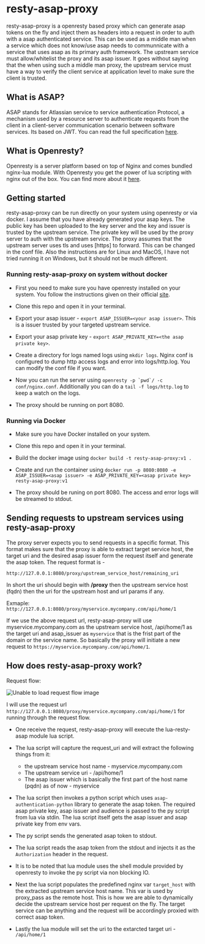 # resty-asap-proxy

resty-asap-proxy is a openresty based proxy which can generate asap tokens on the fly and inject them as headers into a request in order to
auth with a asap authenticated service. This can be used as a middle man when a service which does not know/use asap needs to communnicate with
a service that uses asap as its primary auth framework. The upstream service must allow/whitelist the proxy and its asap issuer.
It goes without saying that the when using such a middle man proxy, the upstream service must have a way to verify the client service at application
level to make sure the client is trusted.

## What is ASAP?

ASAP stands for Atlassian service to service authentication Protocol, a mechanism used by a resource server to authenticate requests from the
client in a client-server communication scenario between software services. Its based on JWT. You can read the full specification <a href="https://s2sauth.bitbucket.io/spec/">here</a>.

## What is Openresty?

Openresty is a server platform based on top of Nginx and comes bundled nginx-lua module. With Openresty you get the power of lua scripting with
nginx out of the box. You can find more about it <a href="https://openresty.org/en/">here</a>.

## Getting started

resty-asap-proxy can be run directly on your system using openresty or via docker. I assume that you have already generated your asap keys. The public
key has been uploaded to the key server and the key and issuer is trusted by the upstream service. The private key will be used by the proxy
server to auth with the upstream service. The proxy assumes that the upstream server uses tls and uses [https] to forward. This can be changed in
the conf file.
Also the instructions are for Linux and MacOS, I have not tried running it on Windows, but it should
not be much different.

### Running resty-asap-proxy on system without docker

- First you need to make sure you have openresty installed on your system. You follow the instructions given on their official <a href="https://openresty.org/en/">site</a>.

- Clone this repo and open it in your terminal.

- Export your asap issuer - ```export ASAP_ISSUER=<your asap issuer>```. This is a issuer trusted by your targeted upstream service.
- Export your asap private key - ```export ASAP_PRIVATE_KEY=<the asap private key>```.

- Create a directory for logs named logs using ```mkdir logs```. Nginx conf is configured to dump http access logs and error into logs/http.log.
  You can modify the conf file if you want.
  
- Now you can run the server using ```openresty -p `pwd`/ -c conf/nginx.conf```. Additionally you can do a ```tail -f logs/http.log``` to keep
  a watch on the logs.
  
- The proxy should be running on port 8080.

### Running via Docker

- Make sure you have Docker installed on your system.

- Clone this repo and open it in your terminal.

- Build the docker image using ```docker build -t resty-asap-proxy:v1 .```

- Create and run the container using ```docker run -p 8080:8080 -e ASAP_ISSUER=<asap issuer> -e ASAP_PRIVATE_KEY=<asap private key> resty-asap-proxy:v1```

- The proxy should be runing on port 8080. The access and error logs will be streamed to stdout.

## Sending requests to upstream services using resty-asap-proxy

The proxy server expects you to send requests in a specific format. This format makes sure that the proxy is able to extract target service host, the
target uri and the desired asap issuer form the request itself and generate the asap token.
The request format is -

```http://127.0.0.1:8080/proxy/upstream_service_host/remaining_uri```

In short the uri should begin with **/proxy** then the upstream service host (fqdn) then the uri for the upstream host and url params if any.

Exmaple:
```http://127.0.0.1:8080/proxy/myservice.mycompany.com/api/home/1```

If we use the above request url, resty-asap-proxy will use myservice.mycompany.com as the upstream service host, /api/home/1 as the target uri and
asap_issuer as ```myservice``` that is the frist part of the domain or the service name. So basically the proxy will initiate a new request to
```https://myservice.mycompany.com/api/home/1```.

## How does resty-asap-proxy work?

Request flow:

![Unable to load request flow image](resources/resty-asap.jpg?raw=true "Request flow")

I will use the request url ```http://127.0.0.1:8080/proxy/myservice.mycompany.com/api/home/1``` for running through the request flow.

- One receive the request, resty-asap-proxy will execute the lua-resty-asap module lua script.

- The lua script will capture the request_uri and will extract the following things from it:
    - the upstream service host name - myservice.mycompany.com
    - The upstream service uri - /api/home/1
    - The asap issuer which is basically the first part of the host name (pqdn) as of now - myservice

- The lua script then invokes a python script which uses ```asap-authentication-python``` library to generate the asap token. The required asap private
  key, asap issuer and audience is passed to the py script from lua via stdin. The lua script itself gets the asap issuer and asap private key from env
  vars.
 
- The py script sends the generated asap token to stdout.

- The lua script reads the asap token from the stdout and injects it as the ```Authorization``` header in the request.

- It is to be noted that lua module uses the shell module provided by openresty to invoke the py script via non blocking IO.

- Next the lua script populates the predefined nginx var ```target_host``` with the extracted upstream service host name. This var is used by
  proxy_pass as the remote host. This is how we are able to dynamically decide the upstream service host per request on the fly. The target
  service can be anything and the request will be accordingly proxied with correct asap token.
  
- Lastly the lua module will set the uri to the extarcted target uri - ```/api/home/1```
